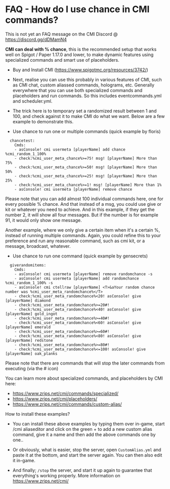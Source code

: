 # FAQ - How do I use chance in CMI commands?

This is not yet an FAQ message on the CMI Discord @ https://discord.gg/dDMamN4


**CMI can deal with % chance**, this is the recommended setup that works well on Spigot / Paper 1.17.0 and lower, to make dynamic features using specialized commands and smart use of placeholders.

- Buy and Install CMI (<https://www.spigotmc.org/resources/3742/>)

- Next, realise you can use this probably in various features of CMI, such as CMI chat, custom aliassed commands, holograms, etc. Generally everywhere that you can use both specialized commands and placeholders and run commands. So this includes eventcommands.yml and scheduler.yml. 

- The trick here is to temporary set a randomized result between 1 and 100, and check against it to make CMI do what we want. Below are a few example to demonstrate this.

- Use chance to run one or multiple commands (quick example by floris)
```
  chancetest:
    Cmds:
    - asConsole! cmi usermeta [playerName] add chance %cmi_random_1_100%
    - check:%cmi_user_meta_chance%>=75! msg! [playerName] More than 75%
    - check:%cmi_user_meta_chance%>=50! msg! [playerName] More than 50%
    - check:%cmi_user_meta_chance%>=25! msg! [playerName] More than 25%
    - check:%cmi_user_meta_chance%>=1! msg! [playerName] More than 1%
    - asConsole! cmi usermeta [playerName] remove chance

```
Please note that you can add almost 100 individual commands here, one for every possible % chance. And that instead of a msg, you could use give or kit or whatever you need to achieve. And in this example, if they get the number 2, it will show all four messages. But if the number is for example 91, it would only show one message. 

Another example, where we only give a certain item when it's a certain %, instead of running multiple commands. Again, you could refine this to your preference and run any reasonable command, such as cmi kit, or a message, broadcast, whatever.

- Use chance to run one command (quick example by gensecrets)
```
  giverandomitems:
    Cmds:
    - asConsole! cmi usermeta [playerName] remove randomchance -s
    - asConsole! cmi usermeta [playerName] add randomchance %cmi_random_1_100% -s
    - asConsole! cmi ctellraw [playerName] <T>&aYour random chance number was %cmi_user_meta_randomchance%</T>
    - check:%cmi_user_meta_randomchance%<20! asConsole! give [playerName] diamond
    - check:%cmi_user_meta_randomchance%>=20#!
    - check:%cmi_user_meta_randomchance%<40! asConsole! give [playerName] gold_ingot
    - check:%cmi_user_meta_randomchance%>=40#!
    - check:%cmi_user_meta_randomchance%<60! asConsole! give [playerName] emerald
    - check:%cmi_user_meta_randomchance%>=60#!
    - check:%cmi_user_meta_randomchance%<80! asConsole! give [playerName] redstone
    - check:%cmi_user_meta_randomchance%>=80#!
    - check:%cmi_user_meta_randomchance%<=100! asConsole! give [playerName] oak_planks
```
Please note that there are commands that will stop the later commands from executing  (via the # icon)

You can learn more about specialized commands, and placeholders by CMI here:
- https://www.zrips.net/cmi/commands/specialized/
- https://www.zrips.net/cmi/placeholders/
- https://www.zrips.net/cmi/commands/custom-alias/

How to install these examples?
- You can install these above examples by typing them over in-game, start /cmi aliaseditor and click on the green + to add a new custom alias command, give it a name and then add the above commands one by one.. 
- Or obviously, what is easier, stop the server, open `CustomAlias.yml` and paste it at the bottom, and start the server again. You can then also edit it in-game. 

- And finally; `/stop` the server, and start it up again to guarantee that everything's working properly. More information on <https://www.zrips.net/cmi/>
